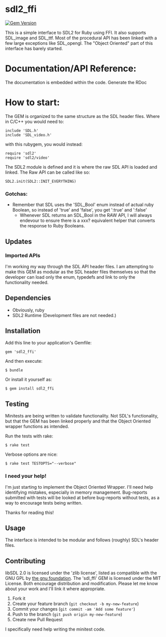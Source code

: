 # sdl2_ffi

[![Gem Version](https://badge.fury.io/rb/sdl2_ffi.png)](http://badge.fury.io/rb/sdl2_ffi)

This is a simple interface to SDL2 for Ruby using FFI.  It also supports SDL_image and SDL_ttf.
Most of the procedural API has been linked with a few large exceptions like SDL_opengl.
The "Object Oriented" part of this interface has barely started.

# Documentation/API Reference:

The documentation is embedded within the code.  Generate the RDoc 

# How to start:

The GEM is organized to the same structure as the SDL header files.  Where in C/C++ you would need to:

    include 'SDL.h'
    include 'SDL_video.h'
    
with this rubygem, you would instead:

    require 'sdl2'
    require 'sdl2/video'
    
The SDL2 module is defined and it is where the raw SDL API is loaded and linked.  The Raw API can be called like so:

    SDL2.init(SDL2::INIT_EVERYTHING)
    

    
### Gotchas:

* Remember that SDL uses the 'SDL_Bool' enum instead of actual ruby Boolean, so instead of 'true' and 'false', you get ':true' and ':false'
  * Whenever SDL returns an SDL_Bool in the RAW API, I will always endevour to ensure there is a xxx? equivalent helper that converts the response to Ruby Booleans.

## Updates

### Imported APIs

I'm working my way through the SDL API header files.  I am attempting to make this GEM as modular as the SDL header files themselves so that the developer can load only the enum, typedefs and link to only the functionality needed.

## Dependencies

* Obviously, ruby
* SDL2 Runtime (Development files are not needed.)

## Installation

Add this line to your application's Gemfile:

    gem 'sdl2_ffi'

And then execute:

    $ bundle

Or install it yourself as:

    $ gem install sdl2_ffi
    
## Testing

Minitests are being written to validate functionality. Not SDL's functionality, but that the GEM has been linked properly and that the Object Oriented wrapper functions as intended.

Run the tests with rake:

    $ rake test
    
Verbose options are nice:

    $ rake test TESTOPTS="--verbose"
    
### I need your help!

I'm just starting to implement the Object Oriented Wrapper.  I'll need help identifying mistakes, especially in memory management.  Bug-reports submitted with tests will be looked at before bug-reports without tests, as a way to encourage tests being written.

Thanks for reading this!

## Usage

The interface is intended to be modular and follows (roughly) SDL's header files.

## Contributing

libSDL 2.0 is licensed under the 'zlib license', listed as compatible with the GNU GPL by [the gnu foundation](http://www.gnu.org/licenses/license-list.html).  The 'sdl_ffi' GEM is licensed under the MIT License.  Both encourage distribution and modification.  Please let me know about your work and I'll link it where appropriate. 

1. Fork it
2. Create your feature branch (`git checkout -b my-new-feature`)
3. Commit your changes (`git commit -am 'Add some feature'`)
4. Push to the branch (`git push origin my-new-feature`)
5. Create new Pull Request

I specifically need help writing the minitest code.  
